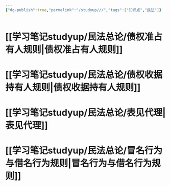```yaml
---
{"dg-publish":true,"permalink":"/studyup///","tags":["知识点","民法"]}
---
```


# [[学习笔记studyup/民法总论/债权准占有人规则\|债权准占有人规则]]
# [[学习笔记studyup/民法总论/债权收据持有人规则\|债权收据持有人规则]]
# [[学习笔记studyup/民法总论/表见代理\|表见代理]]
# [[学习笔记studyup/民法总论/冒名行为与借名行为规则\|冒名行为与借名行为规则]]